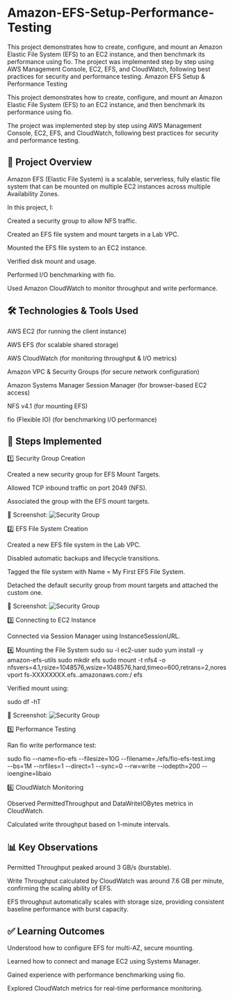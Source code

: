 # Amazon-EFS-Setup-Performance-Testing
This project demonstrates how to create, configure, and mount an Amazon Elastic File System (EFS) to an EC2 instance, and then benchmark its performance using fio.  The project was implemented step by step using AWS Management Console, EC2, EFS, and CloudWatch, following best practices for security and performance testing.
Amazon EFS Setup & Performance Testing

This project demonstrates how to create, configure, and mount an Amazon Elastic File System (EFS) to an EC2 instance, and then benchmark its performance using fio.

The project was implemented step by step using AWS Management Console, EC2, EFS, and CloudWatch, following best practices for security and performance testing.

## 📌 Project Overview

Amazon EFS (Elastic File System) is a scalable, serverless, fully elastic file system that can be mounted on multiple EC2 instances across multiple Availability Zones.

In this project, I:

Created a security group to allow NFS traffic.

Created an EFS file system and mount targets in a Lab VPC.

Mounted the EFS file system to an EC2 instance.

Verified disk mount and usage.

Performed I/O benchmarking with fio.

Used Amazon CloudWatch to monitor throughput and write performance.

## 🛠️ Technologies & Tools Used

AWS EC2 (for running the client instance)

AWS EFS (for scalable shared storage)

AWS CloudWatch (for monitoring throughput & I/O metrics)

Amazon VPC & Security Groups (for secure network configuration)

Amazon Systems Manager Session Manager (for browser-based EC2 access)

NFS v4.1 (for mounting EFS)

fio (Flexible IO) (for benchmarking I/O performance)

## 🧩 Steps Implemented
1️⃣ Security Group Creation

Created a new security group for EFS Mount Targets.

Allowed TCP inbound traffic on port 2049 (NFS).

Associated the group with the EFS mount targets.

📸 Screenshot:
![Security Group](Screenshot-2025-09-20-005639.png)

2️⃣ EFS File System Creation

Created a new EFS file system in the Lab VPC.

Disabled automatic backups and lifecycle transitions.

Tagged the file system with Name = My First EFS File System.

Detached the default security group from mount targets and attached the custom one.

📸 Screenshot:
![Security Group](Screenshot-2025-09-20-010221.png) 

3️⃣ Connecting to EC2 Instance

Connected via Session Manager using InstanceSessionURL.

4️⃣ Mounting the File System
sudo su -l ec2-user
sudo yum install -y amazon-efs-utils
sudo mkdir efs
sudo mount -t nfs4 -o nfsvers=4.1,rsize=1048576,wsize=1048576,hard,timeo=600,retrans=2,noresvport fs-XXXXXXXX.efs.<region>.amazonaws.com:/ efs

Verified mount using:

sudo df -hT

📸 Screenshot:
![Security Group](Screenshot-2025-09-20-011603.png) 

5️⃣ Performance Testing

Ran fio write performance test:

sudo fio --name=fio-efs --filesize=10G --filename=./efs/fio-efs-test.img \
--bs=1M --nrfiles=1 --direct=1 --sync=0 --rw=write --iodepth=200 --ioengine=libaio


6️⃣ CloudWatch Monitoring

Observed PermittedThroughput and DataWriteIOBytes metrics in CloudWatch.

Calculated write throughput based on 1-minute intervals.


## 📊 Key Observations

Permitted Throughput peaked around 3 GB/s (burstable).

Write Throughput calculated by CloudWatch was around 7.6 GB per minute, confirming the scaling ability of EFS.

EFS throughput automatically scales with storage size, providing consistent baseline performance with burst capacity.

## ✅ Learning Outcomes

Understood how to configure EFS for multi-AZ, secure mounting.

Learned how to connect and manage EC2 using Systems Manager.

Gained experience with performance benchmarking using fio.

Explored CloudWatch metrics for real-time performance monitoring.
